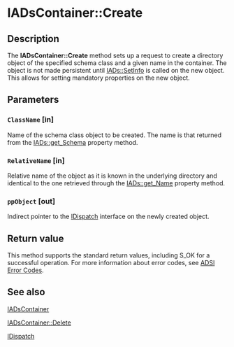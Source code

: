 # IADsContainer::Create

## Description

The **IADsContainer::Create** method sets up a request to create a directory object of the specified schema class and a given name in the container. The object is not made persistent until [IADs::SetInfo](https://learn.microsoft.com/windows/desktop/api/iads/nf-iads-iads-setinfo) is called on the new object. This allows for setting mandatory properties on the new object.

## Parameters

### `ClassName` [in]

Name of the schema class object to be created. The name is that returned from the [IADs::get_Schema](https://learn.microsoft.com/windows/desktop/api/iads/nn-iads-iads) property method.

### `RelativeName` [in]

Relative name of the object as it is known in the underlying directory and identical to the one retrieved through the [IADs::get_Name](https://learn.microsoft.com/windows/desktop/api/iads/nn-iads-iads) property method.

### `ppObject` [out]

Indirect pointer to the [IDispatch](https://learn.microsoft.com/previous-versions/windows/desktop/api/oaidl/nn-oaidl-idispatch) interface on the newly created object.

## Return value

This method supports the standard return values, including S_OK for a successful operation. For more information about error codes, see [ADSI Error Codes](https://learn.microsoft.com/windows/desktop/ADSI/adsi-error-codes).

## See also

[IADsContainer](https://learn.microsoft.com/windows/desktop/api/iads/nn-iads-iadscontainer)

[IADsContainer::Delete](https://learn.microsoft.com/windows/desktop/api/iads/nf-iads-iadscontainer-delete)

[IDispatch](https://learn.microsoft.com/previous-versions/windows/desktop/api/oaidl/nn-oaidl-idispatch)